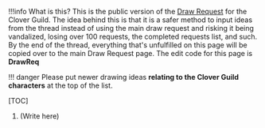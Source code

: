 !!!info What is this?
This is the public version of the [Draw Request](https://rentry.org/CloverDrawRequest) for the Clover Guild. The idea behind this is that it is a safer method to input ideas from the thread instead of using the main draw request and risking it being vandalized, losing over 100 requests, the completed requests list, and such. By the end of the thread, everything that's unfulfilled on this page will be copied over to the main Draw Request page. The edit code for this page is **DrawReq**

!!! danger Please put newer drawing ideas **relating to the Clover Guild characters** at the top of the list.

[TOC]

1. (Write here)
